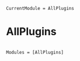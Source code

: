 ```@meta
CurrentModule = AllPlugins
```

# AllPlugins

```@index
```

```@autodocs
Modules = [AllPlugins]
```
